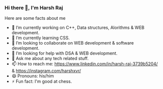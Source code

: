 ### Hi there 👋, I'm Harsh Raj

Here are some facts about me

- 🔭 I’m currently working on C++, Data structures, Alorithms & WEB development.
- 🌱 I’m currently learning CSS.
- 👯 I’m looking to collaborate on WEB development & software development.
- 🤔 I’m looking for help with DSA & WEB development.
- 💬 Ask me about any tech related stuff.
- 📫 How to reach me: https://www.linkedin.com/in/harsh-raj-3739b5204/ & https://instagram.com/harshxvr/
- 😄 Pronouns: his/him
- ⚡ Fun fact: I'm good at chess.
